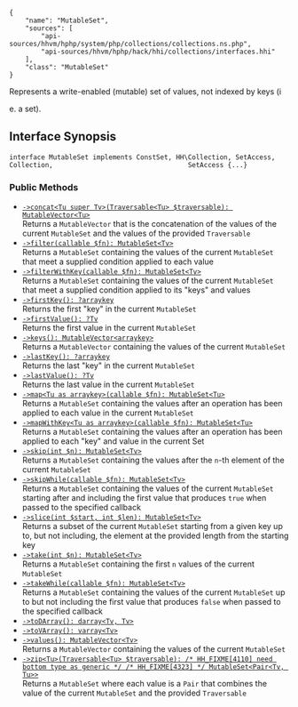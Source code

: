 ``` yamlmeta
{
    "name": "MutableSet",
    "sources": [
        "api-sources/hhvm/hphp/system/php/collections/collections.ns.php",
        "api-sources/hhvm/hphp/hack/hhi/collections/interfaces.hhi"
    ],
    "class": "MutableSet"
}
```




Represents a write-enabled (mutable) set of values, not indexed by keys
(i




e. a set).




## Interface Synopsis




``` Hack
interface MutableSet implements ConstSet, HH\Collection, SetAccess,                                  Collection,                                  SetAccess {...}
```




### Public Methods




+ [` ->concat<Tu super Tv>(Traversable<Tu> $traversable): MutableVector<Tu> `](</hack/reference/interface/MutableSet/concat/>)\
  Returns a `` MutableVector `` that is the concatenation of the values of the
  current ``` MutableSet ``` and the values of the provided ```` Traversable ````
+ [` ->filter(callable $fn): MutableSet<Tv> `](</hack/reference/interface/MutableSet/filter/>)\
  Returns a `` MutableSet `` containing the values of the current ``` MutableSet ```
  that meet a supplied condition applied to each value
+ [` ->filterWithKey(callable $fn): MutableSet<Tv> `](</hack/reference/interface/MutableSet/filterWithKey/>)\
  Returns a `` MutableSet `` containing the values of the current ``` MutableSet ```
  that meet a supplied condition applied to its "keys" and values
+ [` ->firstKey(): ?arraykey `](</hack/reference/interface/MutableSet/firstKey/>)\
  Returns the first "key" in the current `` MutableSet ``
+ [` ->firstValue(): ?Tv `](</hack/reference/interface/MutableSet/firstValue/>)\
  Returns the first value in the current `` MutableSet ``
+ [` ->keys(): MutableVector<arraykey> `](</hack/reference/interface/MutableSet/keys/>)\
  Returns a `` MutableVector `` containing the values of the current
  ``` MutableSet ```
+ [` ->lastKey(): ?arraykey `](</hack/reference/interface/MutableSet/lastKey/>)\
  Returns the last "key" in the current `` MutableSet ``
+ [` ->lastValue(): ?Tv `](</hack/reference/interface/MutableSet/lastValue/>)\
  Returns the last value in the current `` MutableSet ``
+ [` ->map<Tu as arraykey>(callable $fn): MutableSet<Tu> `](</hack/reference/interface/MutableSet/map/>)\
  Returns a `` MutableSet `` containing the values after an operation has been
  applied to each value in the current ``` MutableSet ```
+ [` ->mapWithKey<Tu as arraykey>(callable $fn): MutableSet<Tu> `](</hack/reference/interface/MutableSet/mapWithKey/>)\
  Returns a `` MutableSet `` containing the values after an operation has been
  applied to each "key" and value in the current Set
+ [` ->skip(int $n): MutableSet<Tv> `](</hack/reference/interface/MutableSet/skip/>)\
  Returns a `` MutableSet `` containing the values after the ``` n ```-th element of
  the current ```` MutableSet ````
+ [` ->skipWhile(callable $fn): MutableSet<Tv> `](</hack/reference/interface/MutableSet/skipWhile/>)\
  Returns a `` MutableSet `` containing the values of the current ``` MutableSet ```
  starting after and including the first value that produces ```` true ```` when
  passed to the specified callback
+ [` ->slice(int $start, int $len): MutableSet<Tv> `](</hack/reference/interface/MutableSet/slice/>)\
  Returns a subset of the current `` MutableSet `` starting from a given key up
  to, but not including, the element at the provided length from the
  starting key
+ [` ->take(int $n): MutableSet<Tv> `](</hack/reference/interface/MutableSet/take/>)\
  Returns a `` MutableSet `` containing the first ``` n ``` values of the current
  ```` MutableSet ````
+ [` ->takeWhile(callable $fn): MutableSet<Tv> `](</hack/reference/interface/MutableSet/takeWhile/>)\
  Returns a `` MutableSet `` containing the values of the current ``` MutableSet ```
  up to but not including the first value that produces ```` false ```` when passed
  to the specified callback
+ [` ->toDArray(): darray<Tv, Tv> `](</hack/reference/interface/MutableSet/toDArray/>)
+ [` ->toVArray(): varray<Tv> `](</hack/reference/interface/MutableSet/toVArray/>)
+ [` ->values(): MutableVector<Tv> `](</hack/reference/interface/MutableSet/values/>)\
  Returns a `` MutableVector `` containing the values of the current
  ``` MutableSet ```
+ [` ->zip<Tu>(Traversable<Tu> $traversable): /* HH_FIXME[4110] need bottom type as generic */ /* HH_FIXME[4323] */ MutableSet<Pair<Tv, Tu>> `](</hack/reference/interface/MutableSet/zip/>)\
  Returns a `` MutableSet `` where each value is a ``` Pair ``` that combines the
  value of the current ```` MutableSet ```` and the provided ````` Traversable `````
<!-- HHAPIDOC -->
